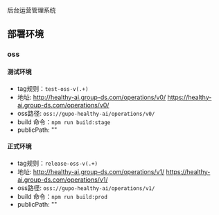 后台运营管理系统

## 部署环境
### oss
#### 测试环境
- tag规则：`test-oss-v(.+)`
- 地址: http://healthy-ai.group-ds.com/operations/v0/   https://healthy-ai.group-ds.com/operations/v0/
- oss路径: `oss://gupo-healthy-ai/operations/v0/`
- build 命令：`npm run build:stage`
- publicPath: ""

#### 正式环境
- tag规则：`release-oss-v(.+)`
- 地址: http://healthy-ai.group-ds.com/operations/v1/   https://healthy-ai.group-ds.com/operations/v1/
- oss路径: `oss://gupo-healthy-ai/operations/v1/`
- build 命令：`npm run build:prod`
- publicPath: ""